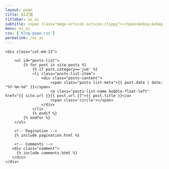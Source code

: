 ```yaml
---
layout: page
title: AI之道
titlebar: ai_ai
subtitle: <span class="mega-octicon octicon-clippy"></span>&nbsp;&nbsp; 兴趣是最好的动力。
menu: ai_ai
css: ['blog-page.css']
permalink: /ai_ai
---
```


<div class="row">

    <div class="col-md-12">

        <ul id="posts-list">
            {% for post in site.posts %}
                {% if post.category=='jvm' %}
                <li class="posts-list-item">
                    <div class="posts-content">
                        <span class="posts-list-meta">{{ post.date | date: "%Y-%m-%d" }}</span>
                        <a class="posts-list-name bubble-float-left" href="{{ site.url }}{{ post.url }}">{{ post.title }}</a>
                        <span class='circle'></span>
                    </div>
                </li>
                {% endif %}
            {% endfor %}
        </ul> 

        <!-- Pagination -->
        {% include pagination.html %}

        <!-- Comments -->
       <div class="comment">
         {% include comments.html %}
       </div>
    </div>

</div>
<script>
    $(document).ready(function(){

        // Enable bootstrap tooltip
        $("body").tooltip({ selector: '[data-toggle=tooltip]' });

    });
</script>
